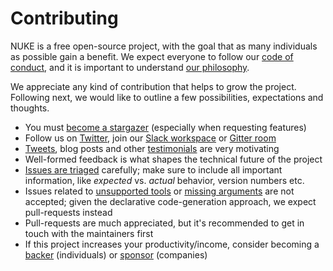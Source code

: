 # Contributing

NUKE is a free open-source project, with the goal that as many individuals as possible gain a benefit. We expect everyone to follow our [code of conduct](CODE_OF_CONDUCT.md), and it is important to understand [our philosophy](https://nuke.build/docs/getting-started/philosophy.html).

We appreciate any kind of contribution that helps to grow the project. Following next, we would like to outline a few possibilities, expectations and thoughts.

- You must [become a stargazer](https://github.com/nuke-build/nuke/stargazers) (especially when requesting features)
- Follow us on [Twitter](https://twitter.com/nukebuildnet), join our [Slack workspace](https://slofile.com/slack/nukebuildnet) or [Gitter room](https://gitter.im/nuke-build/nuke)
- [Tweets](https://twitter.com/intent/tweet?text=NUKE%20is%20awesome!%20https%3A%2F%2Fnuke.build), blog posts and other [testimonials](https://dotnet.libhunt.com/project/nuke/recommend) are very motivating
- Well-formed feedback is what shapes the technical future of the project
- [Issues are triaged](https://github.com/nuke-build/nuke/issues?utf8=%E2%9C%93&q=label%3A%22bug+%3Abeetle%3A%22+) carefully; make sure to include all important information, like _expected_ vs. _actual_ behavior, version numbers etc.
- Issues related to [unsupported tools](https://nuke.build/docs/authoring-builds/cli-tools.html#unsupported-tools) or [missing arguments](https://nuke.build/docs/authoring-builds/cli-tools.html#note-1) are not accepted; given the declarative code-generation approach, we expect pull-requests instead
- Pull-requests are much appreciated, but it's recommended to get in touch with the maintainers first
- If this project increases your productivity/income, consider becoming a [backer](https://opencollective.com/nuke/order/7399) (individuals) or [sponsor](https://opencollective.com/nuke/order/7400) (companies)